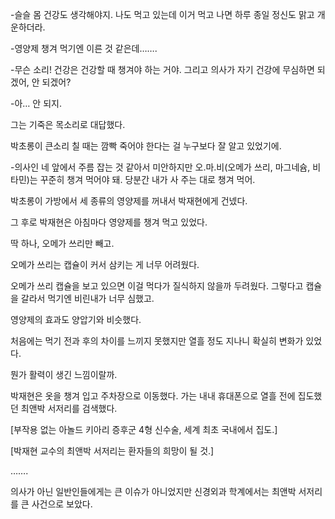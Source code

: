 -슬슬 몸 건강도 생각해야지. 나도 먹고 있는데 이거 먹고 나면 하루 종일 정신도 맑고 개운하더라.

-영양제 챙겨 먹기엔 이른 것 같은데…….

-무슨 소리! 건강은 건강할 때 챙겨야 하는 거야. 그리고 의사가 자기 건강에 무심하면 되겠어, 안 되겠어?

-아… 안 되지.

그는 기죽은 목소리로 대답했다.

박초롱이 큰소리 칠 때는 깜빡 죽어야 한다는 걸 누구보다 잘 알고 있었기에.

-의사인 네 앞에서 주름 잡는 것 같아서 미안하지만 오.마.비(오메가 쓰리, 마그네슘, 비타민)는 꾸준히 챙겨 먹어야 돼. 당분간 내가 사 주는 대로 챙겨 먹어.

박초롱이 가방에서 세 종류의 영양제를 꺼내서 박재현에게 건넸다.

그 후로 박재현은 아침마다 영양제를 챙겨 먹고 있었다.

딱 하나, 오메가 쓰리만 빼고.

오메가 쓰리는 캡슐이 커서 삼키는 게 너무 어려웠다.

오메가 쓰리 캡슐을 보고 있으면 이걸 먹다가 질식하지 않을까 두려웠다. 그렇다고 캡슐을 갈라서 먹기엔 비린내가 너무 심했고.

영양제의 효과도 양압기와 비슷했다.

처음에는 먹기 전과 후의 차이를 느끼지 못했지만 열흘 정도 지나니 확실히 변화가 있었다.

뭔가 활력이 생긴 느낌이랄까.

박재현은 옷을 챙겨 입고 주차장으로 이동했다. 가는 내내 휴대폰으로 열흘 전에 집도했던 최앤박 서저리를 검색했다.

[부작용 없는 아놀드 키아리 증후군 4형 신수술, 세계 최초 국내에서 집도.]

[박재현 교수의 최앤박 서저리는 환자들의 희망이 될 것.]

…….

의사가 아닌 일반인들에게는 큰 이슈가 아니었지만 신경외과 학계에서는 최앤박 서저리를 큰 사건으로 보았다.